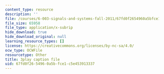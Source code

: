 ```yaml
---
content_type: resource
description: ''
file: /courses/6-003-signals-and-systems-fall-2011/67fd0f2654960a5bfce1c5e453913337_-FHm2pQmiSM.srt
file_size: 65958
file_type: application/x-subrip
hide_download: true
hide_download_original: null
learning_resource_types: []
license: https://creativecommons.org/licenses/by-nc-sa/4.0/
ocw_type: OCWFile
resourcetype: Other
title: 3play caption file
uid: 67fd0f26-5496-0a5b-fce1-c5e453913337
---
```

